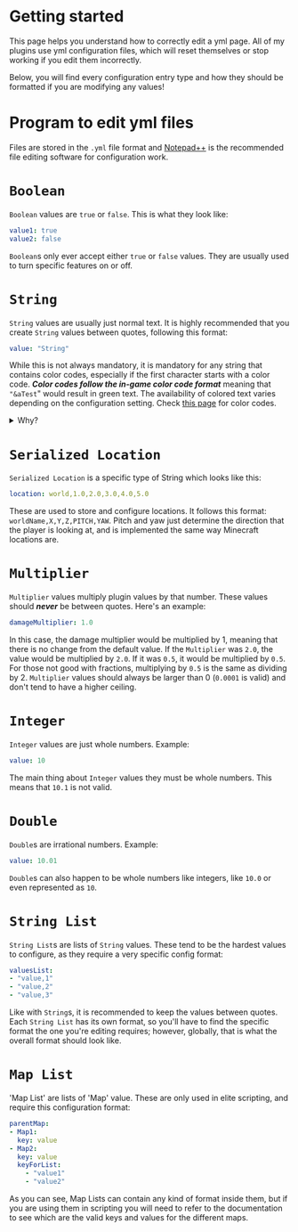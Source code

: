 # Getting started

This page helps you understand how to correctly edit a yml page. All of my plugins use yml configuration files, which will reset themselves or stop working if you edit them incorrectly.

Below, you will find every configuration entry type and how they should be formatted if you are modifying any values!

# Program to edit yml files

Files are stored in the `.yml` file format and [Notepad++](https://notepad-plus-plus.org/) is the recommended file editing software for configuration work.

<div id="config_boolean">

# `Boolean`

`Boolean` values are `true` or `false`. This is what they look like:

```yml
value1: true
value2: false
```

`Boolean`s only ever accept either `true` or `false` values. They are usually used to turn specific features on or off.

</div>

<div id="config_string">

# `String`

`String` values are usually just normal text. It is highly recommended that you create `String` values between quotes, following this format:

```yml
value: "String"
```

While this is not always mandatory, it is mandatory for any string that contains color codes, especially if the first character starts with a color code. ***Color codes follow the in-game color code format*** meaning that `"&aTest`" would result in green text. The availability of colored text varies depending on the configuration setting. Check [this page](https://minecraft.gamepedia.com/Formatting_codes) for color codes.

</div>

<details>

<summary>Why?</summary>
Configuration strings can accept special characters such as `&`. If these special characters occupy the first character, such as in `value: "&aString"`, if the `String` is not between quotes the value will be wiped and the config option will be reset to its defaults. This is a limitation of the configuration system that Spigot uses.
</details>

<div id="config_serialized_location">

# `Serialized Location`

`Serialized Location` is a specific type of String which looks like this:

```yml
location: world,1.0,2.0,3.0,4.0,5.0
```

These are used to store and configure locations. It follows this format: `worldName,X,Y,Z,PITCH,YAW`. Pitch and yaw just determine the direction that the player is looking at, and is implemented the same way Minecraft locations are.

</div>

<div id="config_multiplier">

# `Multiplier`

`Multiplier` values multiply plugin values by that number. These values should ***never*** be between quotes. Here's an example:

```yml
damageMultiplier: 1.0
```

In this case, the damage multiplier would be multiplied by 1, meaning that there is no change from the default value. If the `Multiplier` was `2.0`, the value would be multiplied by `2.0`. If it was `0.5`, it would be multiplied by `0.5`. For those not good with fractions, multiplying by `0.5` is the same as dividing by 2. `Multiplier` values should always be larger than 0 (`0.0001` is valid) and don't tend to have a higher ceiling.

</div>

<div id="config_integer">

# `Integer`

`Integer` values are just whole numbers. Example:

```yml
value: 10
```

The main thing about `Integer` values they must be whole numbers. This means that `10.1` is not valid.

</div>

<div id="config_double">

# `Double`

`Double`s are irrational numbers. Example:

```yml
value: 10.01
```

`Double`s can also happen to be whole numbers like integers, like `10.0` or even represented as `10`.

# `String List`
`String List`s are lists of `String` values. These tend to be the hardest values to configure, as they require a very specific config format:

```yml
valuesList:
- "value,1"
- "value,2"
- "value,3"
```

Like with `String`s, it is recommended to keep the values between quotes. Each `String List` has its own format, so you'll have to find the specific format the one you're editing requires; however, globally, that is what the overall format should look like.

</div>

<div id="config_map_list">

# `Map List`

'Map List' are lists of 'Map' value. These are only used in elite scripting, and require this configuration format:

```yml
parentMap:
- Map1:
  key: value
- Map2:
  key: value
  keyForList:
    - "value1"
    - "value2"
```

As you can see, Map Lists can contain any kind of format inside them, but if you are using them in scripting you will need to refer to the documentation to see which are the valid keys and values for the different maps.

</div>